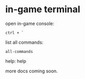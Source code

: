 # in-game terminal


open in-game console: 
```
ctrl + `
```

list all commands: 
```
all-commands
```
help: help


more docs coming soon.

